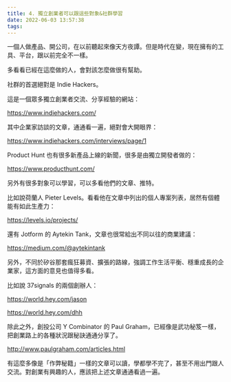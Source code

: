 ```yaml
---
title: 4. 獨立創業者可以跟這些對象&社群學習
date: 2022-06-03 13:57:38
tags:
---
```

一個人做產品、開公司，在以前聽起來像天方夜譚。但是時代在變，現在擁有的工具、平台，跟以前完全不一樣。

多看看已經在這麼做的人，會對該怎麼做很有幫助。

社群的首選絕對是 Indie Hackers。

這是一個眾多獨立創業者交流、分享經驗的網站：

https://www.indiehackers.com/

其中企業家訪談的文章，通通看一遍，絕對會大開眼界：

https://www.indiehackers.com/interviews/page/1

Product Hunt 也有很多新產品上線的新聞，很多是由獨立開發者做的：

https://www.producthunt.com/

另外有很多對象可以學習，可以多看他們的文章、推特。

比如說荷蘭人 Pieter Levels。看看他在文章中列出的個人專案列表，居然有個體能有如此生產力：

https://levels.io/projects/

還有 Jotform 的 Aytekin Tank，文章也很常給出不同以往的商業建議：

https://medium.com/@aytekintank

另外，不同於矽谷那套瘋狂募資、擴張的路線，強調工作生活平衡、穩重成長的企業家，這方面的意見也值得多看。

比如說 37signals 的兩個創辦人：

https://world.hey.com/jason

https://world.hey.com/dhh

除此之外，創投公司 Y Combinator 的 Paul Graham，已經像是武功秘笈一樣，把創業路上的各種狀況跟秘訣通通分享了。

http://www.paulgraham.com/articles.html

有這麼多像是「作弊秘籍」一樣的文章可以讀，學都學不完了，甚至不用出門跟人交流。對創業有興趣的人，應該把上述文章通通看過一遍。

